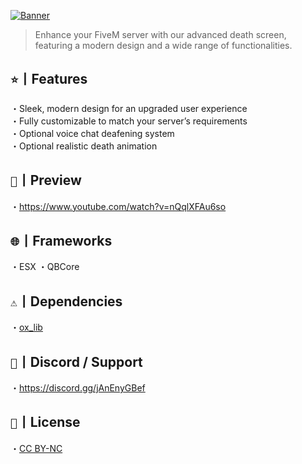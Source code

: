 [![Banner](https://i.imgur.com/HvwX7ei.png)](https://discord.gg/jAnEnyGBef)
> Enhance your FiveM server with our advanced death screen, featuring a modern design and a wide range of functionalities.

## ` ⭐ `丨Features
・Sleek, modern design for an upgraded user experience<br>・Fully customizable to match your server’s requirements<br>・Optional voice chat deafening system<br>・Optional realistic death animation

## ` 📸 `丨Preview
・https://www.youtube.com/watch?v=nQqlXFAu6so

## ` 🌐 `丨Frameworks
・ESX
・QBCore

## ` ⚠️ `丨Dependencies
・[ox_lib](https://github.com/overextended/ox_lib/releases/)

## ` 🔗 `丨Discord / Support
・https://discord.gg/jAnEnyGBef

## ` 📄 `丨License
・[CC BY-NC](https://creativecommons.org/licenses/by-nc/4.0/)
